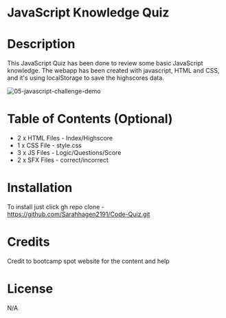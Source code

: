 # JavaScript Knowledge Quiz

# Description
This JavaScript Quiz has been done to review some basic JavaScript knowledge. The webapp has been created with javascript, HTML and CSS, and it's using localStorage to save the highscores data.

![05-javascript-challenge-demo](https://user-images.githubusercontent.com/63000207/204896354-d33695df-b74f-4fff-afc7-3687d54bf439.png)

# Table of Contents (Optional)
- 2 x HTML Files - Index/Highscore 
- 1 x CSS File - style.css 
- 3 x JS Files - Logic/Questions/Score 
- 2 x SFX Files - correct/incorrect

# Installation
To install just click gh repo clone  - https://github.com/Sarahhagen2191/Code-Quiz.git

# Credits
Credit to bootcamp spot website for the content and help

# License

N/A
